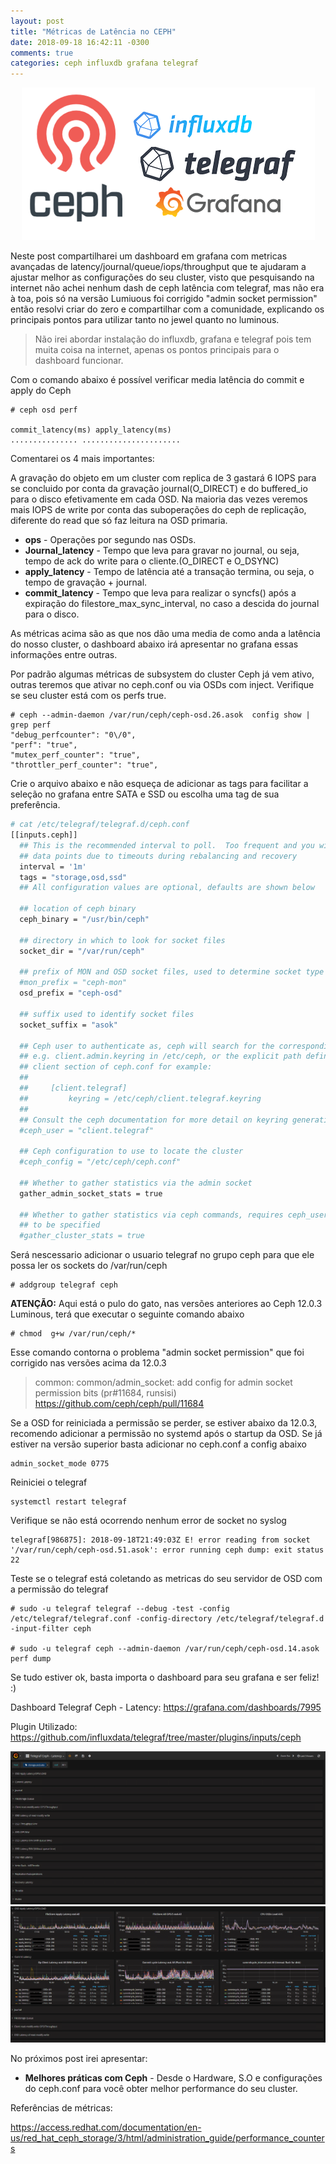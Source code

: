 ```yaml
---
layout: post
title: "Métricas de Latência no CEPH"
date: 2018-09-18 16:42:11 -0300
comments: true
categories: ceph influxdb grafana telegraf
---
```


<span style="display:block;text-align:center">![](/images/ceph/ceph-metrica-logo.png)</span>


Neste post compartilharei um dashboard em grafana com metricas avançadas de latency/journal/queue/iops/throughput que te ajudaram a ajustar melhor as configurações do seu cluster, visto que pesquisando na internet não achei nenhum dash de ceph latência com telegraf, mas não era à toa, pois só na versão Lumiuous foi corrigido "admin socket permission" então resolvi criar do zero e compartilhar com a comunidade, explicando os principais pontos para utilizar tanto no jewel quanto no luminous. 

>Não irei abordar instalação do influxdb, grafana e telegraf pois tem muita coisa na internet, apenas os pontos principais para o dashboard funcionar.

Com o comando abaixo é possível verificar media  latência do commit e apply do Ceph

    # ceph osd perf

    commit_latency(ms) apply_latency(ms)
    ............... ......................

Comentarei os 4 mais importantes:

A gravação do objeto em um cluster com replica de 3 gastará 6 IOPS para se concluido por conta da gravação  journal(O_DIRECT) e do buffered_io para o disco efetivamente em cada OSD. Na maioria das vezes veremos mais IOPS de write por conta das suboperações do ceph de replicação, diferente do read que só faz leitura na OSD primaria. 

- **ops** - Operações por segundo nas OSDs.
- **Journal_latency** - Tempo que leva para gravar no journal, ou seja, tempo de ack do write para o cliente.(O_DIRECT e O_DSYNC)
- **apply_latency** - Tempo de latência até a transação termina, ou seja, o tempo de gravação + journal.
- **commit_latency** - Tempo que leva para realizar o syncfs() após a expiração do filestore_max_sync_interval, no caso a descida do journal para o disco.
  

As métricas acima são as que nos dão uma media de como anda a latência do nosso cluster, o dashboard abaixo irá apresentar no grafana essas informações entre outras.

Por padrão algumas métricas de subsystem do cluster Ceph já vem ativo, outras teremos que ativar no ceph.conf ou via OSDs com inject. Verifique se seu cluster está com os perfs true.

    # ceph --admin-daemon /var/run/ceph/ceph-osd.26.asok  config show | grep perf
    "debug_perfcounter": "0\/0",
    "perf": "true",
    "mutex_perf_counter": "true",
    "throttler_perf_counter": "true",


Crie o arquivo abaixo e não esqueça de adicionar as tags para facilitar a seleção no grafana entre SATA e SSD ou escolha uma tag de sua preferência. 

```bash
# cat /etc/telegraf/telegraf.d/ceph.conf
[[inputs.ceph]]
  ## This is the recommended interval to poll.  Too frequent and you will lose
  ## data points due to timeouts during rebalancing and recovery
  interval = '1m'
  tags = "storage,osd,ssd"
  ## All configuration values are optional, defaults are shown below

  ## location of ceph binary
  ceph_binary = "/usr/bin/ceph"

  ## directory in which to look for socket files
  socket_dir = "/var/run/ceph"

  ## prefix of MON and OSD socket files, used to determine socket type
  #mon_prefix = "ceph-mon"
  osd_prefix = "ceph-osd"

  ## suffix used to identify socket files
  socket_suffix = "asok"

  ## Ceph user to authenticate as, ceph will search for the corresponding keyring
  ## e.g. client.admin.keyring in /etc/ceph, or the explicit path defined in the
  ## client section of ceph.conf for example:
  ##
  ##     [client.telegraf]
  ##         keyring = /etc/ceph/client.telegraf.keyring
  ##
  ## Consult the ceph documentation for more detail on keyring generation.
  #ceph_user = "client.telegraf"

  ## Ceph configuration to use to locate the cluster
  #ceph_config = "/etc/ceph/ceph.conf"

  ## Whether to gather statistics via the admin socket
  gather_admin_socket_stats = true

  ## Whether to gather statistics via ceph commands, requires ceph_user and ceph_config
  ## to be specified
  #gather_cluster_stats = true

```

Será nescessario adicionar o usuario telegraf no grupo ceph para que ele possa ler os sockets do /var/run/ceph 

    # addgroup telegraf ceph

**ATENÇÃO:** Aqui está o pulo do gato, nas versões anteriores ao Ceph 12.0.3 Luminous, terá que executar o seguinte comando abaixo

    # chmod  g+w /var/run/ceph/*

Esse comando contorna o problema "admin socket permission" que foi corrigido nas versões acima da 12.0.3

>common: common/admin_socket: add config for admin socket permission bits (pr#11684, runsisi)
>https://github.com/ceph/ceph/pull/11684

Se a OSD for reiniciada a permissão se perder, se estiver abaixo da 12.0.3, recomendo adicionar a permissão no systemd após o startup da OSD. Se já estiver na versão superior basta adicionar no ceph.conf a config abaixo

    admin_socket_mode 0775

Reiniciei o telegraf

    systemctl restart telegraf 

Verifique se não está ocorrendo nenhum error de socket no syslog

    telegraf[986875]: 2018-09-18T21:49:03Z E! error reading from socket '/var/run/ceph/ceph-osd.51.asok': error running ceph dump: exit status 22

Teste se o telegraf está coletando as metricas do seu servidor de OSD com a permissão do telegraf

    # sudo -u telegraf telegraf --debug -test -config /etc/telegraf/telegraf.conf -config-directory /etc/telegraf/telegraf.d  -input-filter ceph

    # sudo -u telegraf ceph --admin-daemon /var/run/ceph/ceph-osd.14.asok perf dump

Se tudo estiver ok, basta importa o dashboard para seu grafana e ser feliz! :)


Dashboard Telegraf Ceph - Latency: https://grafana.com/dashboards/7995

Plugin Utilizado: https://github.com/influxdata/telegraf/tree/master/plugins/inputs/ceph


<span style="display:block;text-align:center">![](/images/ceph/ceph-latencia.PNG) </span>
<span style="display:block;text-align:center">![](/images/ceph/ceph-grafico.PNG) </span>

No próximos post irei apresentar: 

- **Melhores práticas com Ceph** - Desde o Hardware, S.O e configurações do ceph.conf para você obter melhor performance do seu cluster.

Referências de métricas: 

https://access.redhat.com/documentation/en-us/red_hat_ceph_storage/3/html/administration_guide/performance_counters

